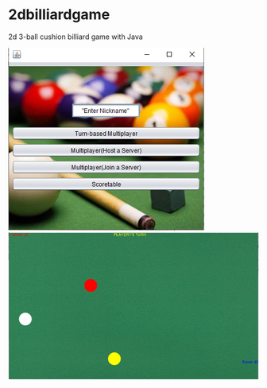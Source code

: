 # 2dbilliardgame
2d 3-ball cushion billiard game with Java 

![](screenshot_1.png)
![](screenshot_2.png)
